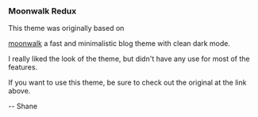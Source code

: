 ### Moonwalk Redux
This theme was originally based on 

<a href="https://abhinavs.github.io/moonwalk/">moonwalk</a>  a fast and minimalistic blog theme with clean dark mode.

I really liked the look of the theme, but didn't have any use for most of the features.

If you want to use this theme, be sure to check out the original at the link above.

-- Shane
